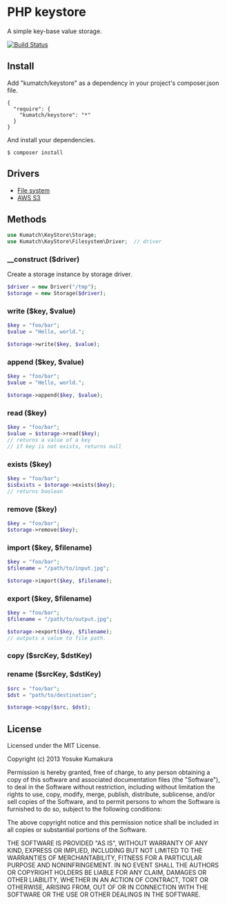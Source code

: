 PHP keystore
===========

A simple key-base value storage.

[![Build Status](https://travis-ci.org/kumatch/php-keystore.png?branch=master)](https://travis-ci.org/kumatch/php-keystore)


Install
-----

Add "kumatch/keystore" as a dependency in your project's composer.json file.


    {
      "require": {
        "kumatch/keystore": "*"
      }
    }

And install your dependencies.

    $ composer install


Drivers
----

* [File system](https://github.com/kumatch/php-keystore-filesystem)
* [AWS S3](https://github.com/kumatch/php-keystore-s3)




Methods
----

```php
use Kumatch\KeyStore\Storage;
use Kumatch\KeyStore\Filesystem\Driver;  // driver
```

### __construct ($driver)

Create a storage instance by storage driver.

```php
$driver = new Driver("/tmp");
$storage = new Storage($driver);
```


### write ($key, $value)

```php
$key = "foo/bar";
$value = "Hello, world.";

$storage->write($key, $value);
```


### append ($key, $value)

```php
$key = "foo/bar";
$value = "Hello, world.";

$storage->append($key, $value);
```


### read ($key)

```php
$key = "foo/bar";
$value = $storage->read($key);
// returns a value of a key
// if key is not exists, returns null
```


### exists ($key)

```php
$key = "foo/bar";
$isExists = $storage->exists($key);
// returns boolean
```

### remove ($key)

```php
$key = "foo/bar";
$storage->remove($key);
```

### import ($key, $filename)

```php
$key = "foo/bar";
$filename = "/path/to/input.jpg";

$storage->import($key, $filename);
```

### export ($key, $filename)

```php
$key = "foo/bar";
$filename = "/path/to/output.jpg";

$storage->export($key, $filename);
// outputs a value to file path.
```

### copy ($srcKey, $dstKey)

### rename ($srcKey, $dstKey)

```php
$src = "foo/bar";
$dst = "path/to/destination";

$storage->copy($src, $dst);
```




License
--------

Licensed under the MIT License.

Copyright (c) 2013 Yosuke Kumakura

Permission is hereby granted, free of charge, to any person
obtaining a copy of this software and associated documentation
files (the "Software"), to deal in the Software without
restriction, including without limitation the rights to use,
copy, modify, merge, publish, distribute, sublicense, and/or sell
copies of the Software, and to permit persons to whom the
Software is furnished to do so, subject to the following
conditions:

The above copyright notice and this permission notice shall be
included in all copies or substantial portions of the Software.

THE SOFTWARE IS PROVIDED "AS IS", WITHOUT WARRANTY OF ANY KIND,
EXPRESS OR IMPLIED, INCLUDING BUT NOT LIMITED TO THE WARRANTIES
OF MERCHANTABILITY, FITNESS FOR A PARTICULAR PURPOSE AND
NONINFRINGEMENT. IN NO EVENT SHALL THE AUTHORS OR COPYRIGHT
HOLDERS BE LIABLE FOR ANY CLAIM, DAMAGES OR OTHER LIABILITY,
WHETHER IN AN ACTION OF CONTRACT, TORT OR OTHERWISE, ARISING
FROM, OUT OF OR IN CONNECTION WITH THE SOFTWARE OR THE USE OR
OTHER DEALINGS IN THE SOFTWARE.
